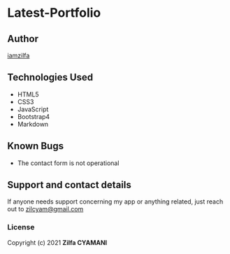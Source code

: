 # Latest-Portfolio


## Author
[iamzilfa](https://github.com/iamzilfa)


## Technologies Used
* HTML5
* CSS3
* JavaScript
* Bootstrap4
* Markdown

## Known Bugs

* The contact form is not operational


## Support and contact details
If anyone needs support concerning my app or anything related, just reach out to zilcyam@gmail.com
 
<!-- [Here is the Link](  https://zilfanyungwe.herokuapp.com/ "The Beauty Of Nyungwe Forest") -->

### License

Copyright (c) 2021 **Zilfa CYAMANI**
